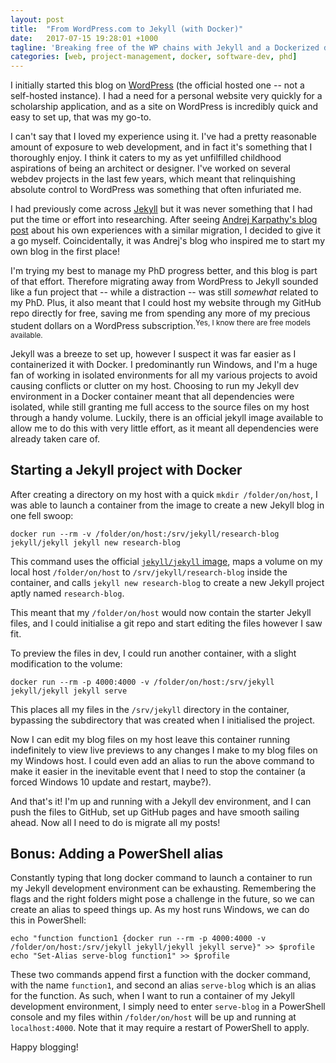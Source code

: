 ```yaml
---
layout: post
title:  "From WordPress.com to Jekyll (with Docker)"
date:   2017-07-15 19:28:01 +1000
tagline: 'Breaking free of the WP chains with Jekyll and a Dockerized development environment.'
categories: [web, project-management, docker, software-dev, phd]
---
```

I initially started this blog on [WordPress](https://wordpress.com/) (the official hosted one -- not a self-hosted instance). I had a need for a personal website very quickly for a scholarship application, and as a site on WordPress is incredibly quick and easy to set up, that was my go-to. 

I can't say that I loved my experience using it. I've had a pretty reasonable amount of exposure to web development, and in fact it's something that I thoroughly enjoy. I think it caters to my as yet unfilfilled childhood aspirations of being an architect or designer. I've worked on several webdev projects in the last few years, which meant that relinquishing absolute control to WordPress was something that often infuriated me. 

I had previously come across [Jekyll](https://jekyllrb.com/) but it was never something that I had put the time or effort into researching. After seeing [Andrej Karpathy's blog post](https://karpathy.github.io/2014/07/01/switching-to-jekyll/) about his own experiences with a similar migration, I decided to give it a go myself. Coincidentally, it was Andrej's blog who inspired me to start my own blog in the first place! 

I'm trying my best to manage my PhD progress better, and this blog is part of that effort. Therefore migrating away from WordPress to Jekyll sounded like a fun project that -- while a distraction -- was still <i>somewhat</i> related to my PhD. Plus, it also meant that I could host my website through my GitHub repo directly for free, saving me from spending any more of my precious student dollars on a WordPress subscription.<sup>Yes, I know there are free models available.</sup>

Jekyll was a breeze to set up, however I suspect it was far easier as I containerized it with Docker. I predominantly run Windows, and I'm a huge fan of working in isolated environments for all my various projects to avoid causing conflicts or clutter on my host. Choosing to run my Jekyll dev environment in a Docker container meant that all dependencies were isolated, while still granting me full access to the source files on my host through a handy volume. Luckily, there is an official jekyll image available to allow me to do this with very little effort, as it meant all dependencies were already taken care of.

## Starting a Jekyll project with Docker
After creating a directory on my host with a quick `mkdir /folder/on/host`, I was able to launch a container from the image to create a new Jekyll blog in one fell swoop:

```
docker run --rm -v /folder/on/host:/srv/jekyll/research-blog jekyll/jekyll jekyll new research-blog
```

This command uses the official [`jekyll/jekyll` image](https://hub.docker.com/r/jekyll/jekyll/), maps a volume on my local host `/folder/on/host` to `/srv/jekyll/research-blog` inside the container, and calls `jekyll new research-blog` to create a new Jekyll project aptly named `research-blog`. 

This meant that my `/folder/on/host` would now contain the starter Jekyll files, and I could initialise a git repo and start editing the files however I saw fit. 

To preview the files in dev, I could run another container, with a slight modification to the volume:

```
docker run --rm -p 4000:4000 -v /folder/on/host:/srv/jekyll jekyll/jekyll jekyll serve
```

This places all my files in the `/srv/jekyll` directory in the container, bypassing the subdirectory that was created when I initialised the project.

Now I can edit my blog files on my host leave this container running indefinitely to view live previews to any changes I make to my blog files on my Windows host. I could even add an alias to run the above command to make it easier in the inevitable event that I need to stop the container (a forced Windows 10 update and restart, maybe?).

And that's it! I'm up and running with a Jekyll dev environment, and I can push the files to GitHub, set up GitHub pages and have smooth sailing ahead. Now all I need to do is migrate all my posts!

## Bonus: Adding a PowerShell alias
Constantly typing that long docker command to launch a container to run my Jekyll development environment can be exhausting. Remembering the flags and the right folders might pose a challenge in the future, so we can create an alias to speed things up. As my host runs Windows, we can do this in PowerShell:

```
echo "function function1 {docker run --rm -p 4000:4000 -v /folder/on/host:/srv/jekyll jekyll/jekyll jekyll serve}" >> $profile
echo "Set-Alias serve-blog function1" >> $profile
```

These two commands append first a function with the docker command, with the name `function1`, and second an alias `serve-blog` which is an alias for the function. As such, when I want to run a container of my Jekyll development environment, I simply need to enter `serve-blog` in a PowerShell console and my files within `/folder/on/host` will be up and running at `localhost:4000`. Note that it may require a restart of PowerShell to apply. 

Happy blogging!